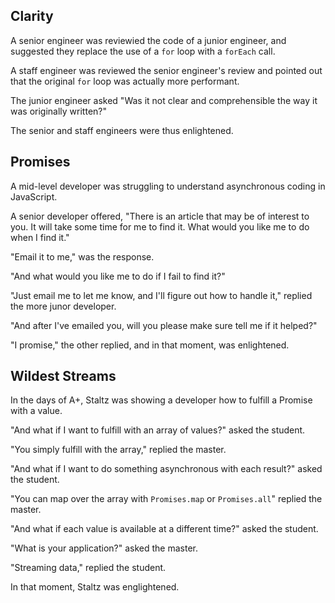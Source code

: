 ## Clarity

A senior engineer was reviewied the code of a junior engineer, and suggested they replace the use of a `for` loop with a `forEach` call.

A staff engineer was reviewed the senior engineer's review and pointed out that the original `for` loop was actually more performant.

The junior engineer asked "Was it not clear and comprehensible the way it was originally written?"

The senior and staff engineers were thus enlightened.

## Promises

A mid-level developer was struggling to understand asynchronous coding in JavaScript.

A senior developer offered, "There is an article that may be of interest to you. It will take some time for me to find it. What would you like me to do when I find it."

"Email it to me," was the response.

"And what would you like me to do if I fail to find it?"

"Just email me to let me know, and I'll figure out how to handle it," replied the more junor developer.

"And after I've emailed you, will you please make sure tell me if it helped?"

"I promise," the other replied, and in that moment, was enlightened.

## Wildest Streams

In the days of A+, Staltz was showing a developer how to fulfill a Promise with a value.

"And what if I want to fulfill with an array of values?" asked the student.

"You simply fulfill with the array," replied the master.

"And what if I want to do something asynchronous with each result?" asked the student.

"You can map over the array with `Promises.map` or `Promises.all`" replied the master.

"And what if each value is available at a different time?" asked the student.

"What is your application?" asked the master.

"Streaming data," replied the student.

In that moment, Staltz was englightened.
